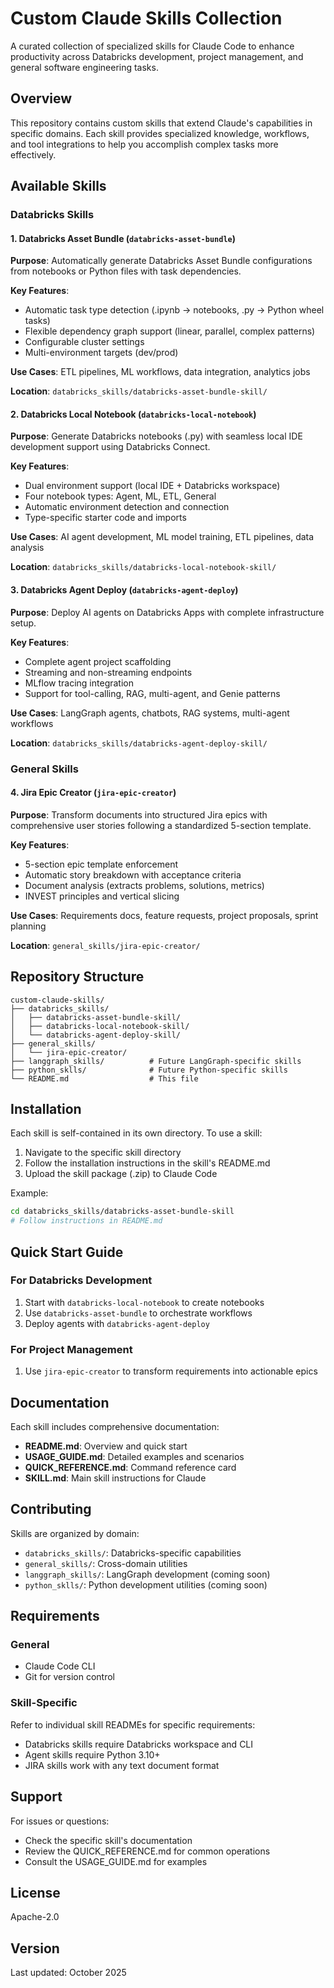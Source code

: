 # Custom Claude Skills Collection

A curated collection of specialized skills for Claude Code to enhance productivity across Databricks development, project management, and general software engineering tasks.

## Overview

This repository contains custom skills that extend Claude's capabilities in specific domains. Each skill provides specialized knowledge, workflows, and tool integrations to help you accomplish complex tasks more effectively.

## Available Skills

### Databricks Skills

#### 1. Databricks Asset Bundle (`databricks-asset-bundle`)
**Purpose**: Automatically generate Databricks Asset Bundle configurations from notebooks or Python files with task dependencies.

**Key Features**:
- Automatic task type detection (.ipynb → notebooks, .py → Python wheel tasks)
- Flexible dependency graph support (linear, parallel, complex patterns)
- Configurable cluster settings
- Multi-environment targets (dev/prod)

**Use Cases**: ETL pipelines, ML workflows, data integration, analytics jobs

**Location**: `databricks_skills/databricks-asset-bundle-skill/`

#### 2. Databricks Local Notebook (`databricks-local-notebook`)
**Purpose**: Generate Databricks notebooks (.py) with seamless local IDE development support using Databricks Connect.

**Key Features**:
- Dual environment support (local IDE + Databricks workspace)
- Four notebook types: Agent, ML, ETL, General
- Automatic environment detection and connection
- Type-specific starter code and imports

**Use Cases**: AI agent development, ML model training, ETL pipelines, data analysis

**Location**: `databricks_skills/databricks-local-notebook-skill/`

#### 3. Databricks Agent Deploy (`databricks-agent-deploy`)
**Purpose**: Deploy AI agents on Databricks Apps with complete infrastructure setup.

**Key Features**:
- Complete agent project scaffolding
- Streaming and non-streaming endpoints
- MLflow tracing integration
- Support for tool-calling, RAG, multi-agent, and Genie patterns

**Use Cases**: LangGraph agents, chatbots, RAG systems, multi-agent workflows

**Location**: `databricks_skills/databricks-agent-deploy-skill/`

### General Skills

#### 4. Jira Epic Creator (`jira-epic-creator`)
**Purpose**: Transform documents into structured Jira epics with comprehensive user stories following a standardized 5-section template.

**Key Features**:
- 5-section epic template enforcement
- Automatic story breakdown with acceptance criteria
- Document analysis (extracts problems, solutions, metrics)
- INVEST principles and vertical slicing

**Use Cases**: Requirements docs, feature requests, project proposals, sprint planning

**Location**: `general_skills/jira-epic-creator/`

## Repository Structure

```
custom-claude-skills/
├── databricks_skills/
│   ├── databricks-asset-bundle-skill/
│   ├── databricks-local-notebook-skill/
│   └── databricks-agent-deploy-skill/
├── general_skills/
│   └── jira-epic-creator/
├── langgraph_skills/          # Future LangGraph-specific skills
├── python_sklls/              # Future Python-specific skills
└── README.md                  # This file
```

## Installation

Each skill is self-contained in its own directory. To use a skill:

1. Navigate to the specific skill directory
2. Follow the installation instructions in the skill's README.md
3. Upload the skill package (.zip) to Claude Code

Example:
```bash
cd databricks_skills/databricks-asset-bundle-skill
# Follow instructions in README.md
```

## Quick Start Guide

### For Databricks Development
1. Start with `databricks-local-notebook` to create notebooks
2. Use `databricks-asset-bundle` to orchestrate workflows
3. Deploy agents with `databricks-agent-deploy`

### For Project Management
1. Use `jira-epic-creator` to transform requirements into actionable epics

## Documentation

Each skill includes comprehensive documentation:

- **README.md**: Overview and quick start
- **USAGE_GUIDE.md**: Detailed examples and scenarios
- **QUICK_REFERENCE.md**: Command reference card
- **SKILL.md**: Main skill instructions for Claude

## Contributing

Skills are organized by domain:
- `databricks_skills/`: Databricks-specific capabilities
- `general_skills/`: Cross-domain utilities
- `langgraph_skills/`: LangGraph development (coming soon)
- `python_sklls/`: Python development utilities (coming soon)

## Requirements

### General
- Claude Code CLI
- Git for version control

### Skill-Specific
Refer to individual skill READMEs for specific requirements:
- Databricks skills require Databricks workspace and CLI
- Agent skills require Python 3.10+
- JIRA skills work with any text document format

## Support

For issues or questions:
- Check the specific skill's documentation
- Review the QUICK_REFERENCE.md for common operations
- Consult the USAGE_GUIDE.md for examples

## License

Apache-2.0

## Version

Last updated: October 2025
